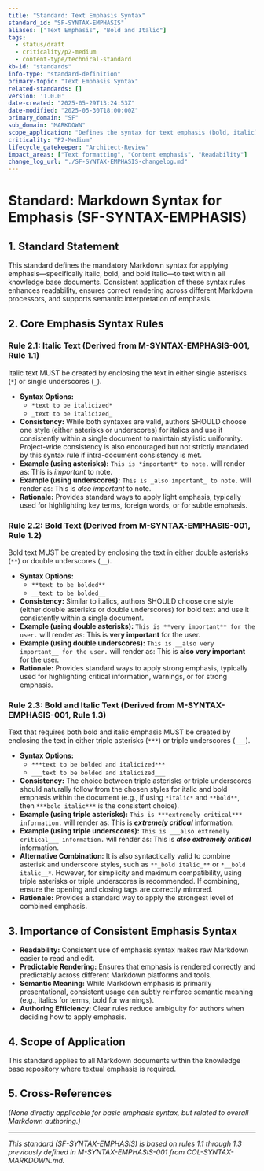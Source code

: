 ```yaml
---
title: "Standard: Text Emphasis Syntax"
standard_id: "SF-SYNTAX-EMPHASIS"
aliases: ["Text Emphasis", "Bold and Italic"]
tags:
  - status/draft
  - criticality/p2-medium
  - content-type/technical-standard
kb-id: "standards"
info-type: "standard-definition"
primary-topic: "Text Emphasis Syntax"
related-standards: []
version: '1.0.0'
date-created: "2025-05-29T13:24:53Z"
date-modified: "2025-05-30T18:00:00Z"
primary_domain: "SF"
sub_domain: "MARKDOWN"
scope_application: "Defines the syntax for text emphasis (bold, italic) in knowledge base documents."
criticality: "P2-Medium"
lifecycle_gatekeeper: "Architect-Review"
impact_areas: ["Text formatting", "Content emphasis", "Readability"]
change_log_url: "./SF-SYNTAX-EMPHASIS-changelog.md"
---
```

# Standard: Markdown Syntax for Emphasis (SF-SYNTAX-EMPHASIS)

## 1. Standard Statement

This standard defines the mandatory Markdown syntax for applying emphasis—specifically italic, bold, and bold italic—to text within all knowledge base documents. Consistent application of these syntax rules enhances readability, ensures correct rendering across different Markdown processors, and supports semantic interpretation of emphasis.

## 2. Core Emphasis Syntax Rules

### Rule 2.1: Italic Text (Derived from M-SYNTAX-EMPHASIS-001, Rule 1.1)
Italic text MUST be created by enclosing the text in either single asterisks (`*`) or single underscores (`_`).
*   **Syntax Options:**
    *   `*text to be italicized*`
    *   `_text to be italicized_`
*   **Consistency:** While both syntaxes are valid, authors SHOULD choose one style (either asterisks or underscores) for italics and use it consistently within a single document to maintain stylistic uniformity. Project-wide consistency is also encouraged but not strictly mandated by this syntax rule if intra-document consistency is met.
*   **Example (using asterisks):** `This is *important* to note.` will render as: This is *important* to note.
*   **Example (using underscores):** `This is _also important_ to note.` will render as: This is _also important_ to note.
*   **Rationale:** Provides standard ways to apply light emphasis, typically used for highlighting key terms, foreign words, or for subtle emphasis.

### Rule 2.2: Bold Text (Derived from M-SYNTAX-EMPHASIS-001, Rule 1.2)
Bold text MUST be created by enclosing the text in either double asterisks (`**`) or double underscores (`__`).
*   **Syntax Options:**
    *   `**text to be bolded**`
    *   `__text to be bolded__`
*   **Consistency:** Similar to italics, authors SHOULD choose one style (either double asterisks or double underscores) for bold text and use it consistently within a single document.
*   **Example (using double asterisks):** `This is **very important** for the user.` will render as: This is **very important** for the user.
*   **Example (using double underscores):** `This is __also very important__ for the user.` will render as: This is __also very important__ for the user.
*   **Rationale:** Provides standard ways to apply strong emphasis, typically used for highlighting critical information, warnings, or for strong emphasis.

### Rule 2.3: Bold and Italic Text (Derived from M-SYNTAX-EMPHASIS-001, Rule 1.3)
Text that requires both bold and italic emphasis MUST be created by enclosing the text in either triple asterisks (`***`) or triple underscores (`___`).
*   **Syntax Options:**
    *   `***text to be bolded and italicized***`
    *   `___text to be bolded and italicized___`
*   **Consistency:** The choice between triple asterisks or triple underscores should naturally follow from the chosen styles for italic and bold emphasis within the document (e.g., if using `*italic*` and `**bold**`, then `***bold italic***` is the consistent choice).
*   **Example (using triple asterisks):** `This is ***extremely critical*** information.` will render as: This is ***extremely critical*** information.
*   **Example (using triple underscores):** `This is ___also extremely critical___ information.` will render as: This is ___also extremely critical___ information.
*   **Alternative Combination:** It is also syntactically valid to combine asterisk and underscore styles, such as `**_bold italic_**` or `*__bold italic__*`. However, for simplicity and maximum compatibility, using triple asterisks or triple underscores is recommended. If combining, ensure the opening and closing tags are correctly mirrored.
*   **Rationale:** Provides a standard way to apply the strongest level of combined emphasis.

## 3. Importance of Consistent Emphasis Syntax

*   **Readability:** Consistent use of emphasis syntax makes raw Markdown easier to read and edit.
*   **Predictable Rendering:** Ensures that emphasis is rendered correctly and predictably across different Markdown platforms and tools.
*   **Semantic Meaning:** While Markdown emphasis is primarily presentational, consistent usage can subtly reinforce semantic meaning (e.g., italics for terms, bold for warnings).
*   **Authoring Efficiency:** Clear rules reduce ambiguity for authors when deciding how to apply emphasis.

## 4. Scope of Application

This standard applies to all Markdown documents within the knowledge base repository where textual emphasis is required.

## 5. Cross-References
*(None directly applicable for basic emphasis syntax, but related to overall Markdown authoring.)*

---
*This standard (SF-SYNTAX-EMPHASIS) is based on rules 1.1 through 1.3 previously defined in M-SYNTAX-EMPHASIS-001 from COL-SYNTAX-MARKDOWN.md.*
